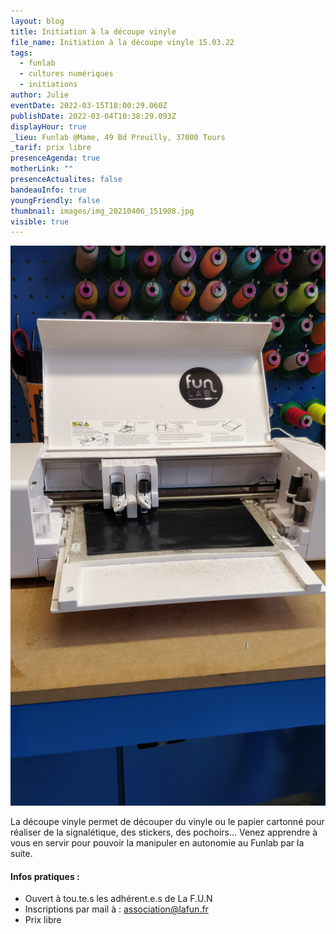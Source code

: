 ```yaml
---
layout: blog
title: Initiation à la découpe vinyle
file_name: Initiation à la découpe vinyle 15.03.22
tags:
  - funlab
  - cultures numériques
  - initiations
author: Julie
eventDate: 2022-03-15T18:00:29.060Z
publishDate: 2022-03-04T10:38:29.093Z
displayHour: true
_lieu: Funlab @Mame, 49 Bd Preuilly, 37000 Tours
_tarif: prix libre
presenceAgenda: true
motherLink: ""
presenceActualites: false
bandeauInfo: true
youngFriendly: false
thumbnail: images/img_20210406_151908.jpg
visible: true
---
```

![](images/img_20210406_151908.jpg)

La découpe vinyle permet de découper du vinyle ou le papier cartonné pour réaliser de la signalétique, des stickers, des pochoirs... Venez apprendre à vous en servir pour pouvoir la manipuler en autonomie au Funlab par la suite.

#### Infos pratiques :

* Ouvert à tou.te.s les adhérent.e.s de La F.U.N
* Inscriptions par mail à : association@lafun.fr
* Prix libre
